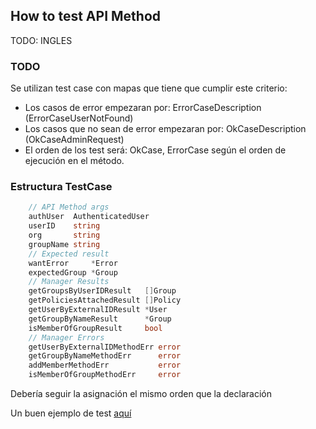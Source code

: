 ## How to test API Method ##

TODO: INGLES
### TODO ###

Se utilizan test case con mapas que tiene que cumplir este criterio:

- Los casos de error empezaran por: ErrorCaseDescription (ErrorCaseUserNotFound)
- Los casos que no sean de error empezaran por: OkCaseDescription (OkCaseAdminRequest)
- El orden de los test será: OkCase, ErrorCase según el orden de ejecución en el método.

### Estructura TestCase ###

```go
    // API Method args
    authUser  AuthenticatedUser
    userID    string
    org       string
    groupName string
    // Expected result
    wantError     *Error
    expectedGroup *Group
    // Manager Results
    getGroupsByUserIDResult   []Group
    getPoliciesAttachedResult []Policy
    getUserByExternalIDResult *User
    getGroupByNameResult      *Group
    isMemberOfGroupResult     bool
    // Manager Errors
    getUserByExternalIDMethodErr error
    getGroupByNameMethodErr      error
    addMemberMethodErr           error
    isMemberOfGroupMethodErr     error
```

Debería seguir la asignación el mismo orden que la declaración

Un buen ejemplo de test [aquí](../../api/group_test.go)
